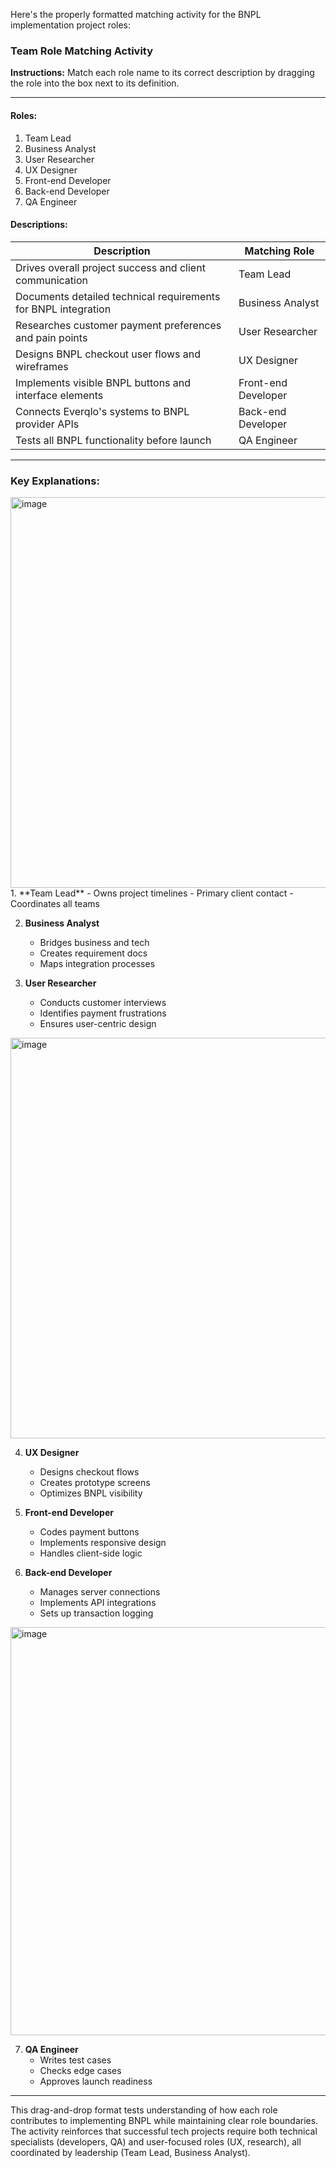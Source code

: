 Here's the properly formatted matching activity for the BNPL implementation project roles:

### **Team Role Matching Activity**

**Instructions:** Match each role name to its correct description by dragging the role into the box next to its definition.

---

#### **Roles:**
1. Team Lead
2. Business Analyst  
3. User Researcher  
4. UX Designer  
5. Front-end Developer  
6. Back-end Developer  
7. QA Engineer  

#### **Descriptions:**

| Description | Matching Role |
|------------|--------------|
| Drives overall project success and client communication | Team Lead |
| Documents detailed technical requirements for BNPL integration | Business Analyst |
| Researches customer payment preferences and pain points | User Researcher |
| Designs BNPL checkout user flows and wireframes | UX Designer |
| Implements visible BNPL buttons and interface elements | Front-end Developer |
| Connects Everqlo's systems to BNPL provider APIs | Back-end Developer |
| Tests all BNPL functionality before launch | QA Engineer |

---

### **Key Explanations:**
<img width="1187" height="625" alt="image" src="https://github.com/user-attachments/assets/1a64c573-3d12-419e-89b6-3ba37fc9c4c9" />
1. **Team Lead**  
   - Owns project timelines  
   - Primary client contact  
   - Coordinates all teams

2. **Business Analyst**  
   - Bridges business and tech  
   - Creates requirement docs  
   - Maps integration processes

3. **User Researcher**  
   - Conducts customer interviews  
   - Identifies payment frustrations  
   - Ensures user-centric design

<img width="1077" height="641" alt="image" src="https://github.com/user-attachments/assets/9f5301a3-51c1-460e-a050-c53e77bb77fc" />

4. **UX Designer**  
   - Designs checkout flows  
   - Creates prototype screens  
   - Optimizes BNPL visibility

5. **Front-end Developer**  
   - Codes payment buttons  
   - Implements responsive design  
   - Handles client-side logic

6. **Back-end Developer**  
   - Manages server connections  
   - Implements API integrations  
   - Sets up transaction logging

<img width="1181" height="653" alt="image" src="https://github.com/user-attachments/assets/a09676d5-e3bb-4157-808c-f0c690d04a9a" />

7. **QA Engineer**  
   - Writes test cases  
   - Checks edge cases  
   - Approves launch readiness

---

This drag-and-drop format tests understanding of how each role contributes to implementing BNPL while maintaining clear role boundaries. The activity reinforces that successful tech projects require both technical specialists (developers, QA) and user-focused roles (UX, research), all coordinated by leadership (Team Lead, Business Analyst). 



